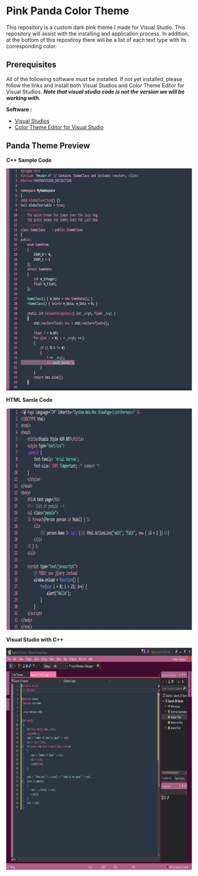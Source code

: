 <!--https://studiostyl.es/schemes/pink-panda-1-->

# Pink Panda Color Theme 
 This repository is a custom dark pink theme I made for Visual Studio. This repository will assist with the installing and application process. In addition, at the bottom of this repostiroy there will be a list of each text type with its corresponding color. 
 
## Prerequisites

All of the following software must be installed. If not yet installed, please follow the links and install both Visual Studios and Color Theme Editor for Visual Studios. ***Note that visual studio code is not the version we will be working with.***

**Software :** 
- [Visual Studios](https://visualstudio.microsoft.com/)
- [Color Theme Editor for Visual Studio](https://marketplace.visualstudio.com/items?itemName=VisualStudioPlatformTeam.VisualStudio2017ColorThemeEditor)


## Panda Theme Preview 

**C++ Sample Code**

<img src="Repository Images/c++ Sample code.JPG" width="1200" height="600">

**HTML Samle Code**

<img src="Repository Images/HTML Sample Code.JPG" width="1200" height="600">

**Visual Studio with C++**

<img src="Repository Images/Visual Studio Pink Panda Theme.JPG" width="1200" height="600">



